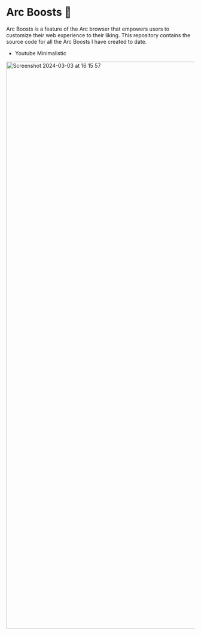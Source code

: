 # Arc Boosts 🚀

Arc Boosts is a feature of the Arc browser that empowers users to customize their web experience to their liking. This repository contains the source code for all the Arc Boosts I have created to date.

- Youtube Minimalistic

<img width="1512" alt="Screenshot 2024-03-03 at 16 15 57" src="https://github.com/yushanwebdev/Arc-boosts/assets/25406148/dc2b8bbd-ff93-4e94-a9be-ee4dae481d95">

